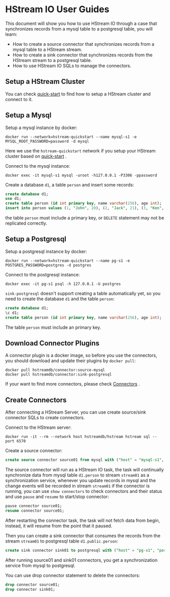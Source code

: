 # HStream IO User Guides

This document will show you how to use HStream IO through a case that synchronizes records from a mysql table to a postgresql table,
you will learn:

- How to create a source connector that synchronizes records from a mysql table to a HStream stream.
- How to create a sink connector that synchronizes records from the HStream stream to a postgresql table.
- How to use HStream IO SQLs to manage the connectors.

## Setup a HStream Cluster

You can check [quick-start](https://hstream.io/docs/en/latest/start/quickstart-with-docker.html) to find how to setup a HStream cluster and connect to it.

## Setup a Mysql

Setup a mysql instance by docker:

```shell
docker run --network=hstream-quickstart --name mysql-s1 -e MYSQL_ROOT_PASSWORD=password -d mysql
```

Here we use the ``hstream-quickstart`` network if you setup your HStream cluster based on [quick-start](https://hstream.io/docs/en/latest/start/quickstart-with-docker.html) .

Connect to the mysql instance:

```shell
docker exec -it mysql-s1 mysql -uroot -h127.0.0.1 -P3306 -ppassword
```

Create a database ``d1``, a table ``person`` and insert some records:

```sql
create database d1;
use d1;
create table person (id int primary key, name varchar(256), age int);
insert into person values (1, "John", 20), (2, "Jack", 21), (3, "Ken", 33);
```

the table ``person`` must include a primary key, or ``DELETE`` statement may not be replicated correctly.

## Setup a Postgresql

Setup a postgresql instance by docker:

```shell
docker run --network=hstream-quickstart --name pg-s1 -e POSTGRES_PASSWORD=postgres -d postgres
```

Connect to the postgresql instance:

```shell
docker exec -it pg-s1 psql -h 127.0.0.1 -U postgres
```

``sink-postgresql`` doesn't support creating a table automatically yet,
so you need to create the database ``d1`` and the table ``person``:

```sql
create database d1;
\c d1;
create table person (id int primary key, name varchar(256), age int);
```

The table ``person`` must include an primary key.

## Download Connector Plugins

A connector plugin is a docker image,
so before you use the connectors,
you should download and update their plugins by ``docker pull``:

```shell
docker pull hstreamdb/connector:source-mysql
docker pull hstreamdb/connector:sink-postgresql
```

If your want to find more connectors, please check [Connectors](https://hstream.io/docs/en/latest/io/connectors.html) .

## Create Connectors

After connecting a HStream Server, you can use create source/sink connector SQLs to create connectors.

Connect to the HStream server:

```shell
docker run -it --rm --network host hstreamdb/hstream hstream sql --port 6570
```

Create a source connector:

```sql
create source connector source01 from mysql with ("host" = "mysql-s1", "port" = 3306, "user" = "root", "password" = "password", "database" = "d1", "table" = "person", "stream" = "stream01");
```

The source connector will run as a HStream IO task,
the task will continually synchronize data from mysql table ``d1.person`` to stream ``stream01`` as a synchronization service,
whenever you update records in mysql and the change events will be recorded in stream ``stream01`` if the connector is running,
you can use ``show connectors`` to check connectors and their status and use ``pause`` and ``resume`` to start/stop connector:

```sql
pause connector source01;
resume connector source01;
```

After restarting the connector task, the task will not fetch data from begin, instead, it will resume from the point that it paused.

Then you can create a sink connector that consumes the records from the stream ``stream01`` to postgresql table ``d1.public.person``:

```sql
create sink connector sink01 to postgresql with ("host" = "pg-s1", "port" = 5432, "user" = "postgres", "password" = "postgres", "database" = "d1", "table" = "person", "stream" = "stream01");
```

After running source01 and sink01 connectors, you get a synchronization service from mysql to postgresql.

You can use drop connector statement to delete the connectors:

```sql
drop connector source01;
drop connector sink01;
```
